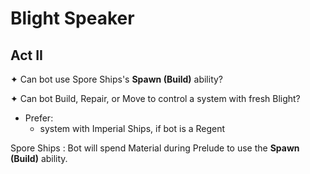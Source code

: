 # Blight Speaker

## Act II

✦ Can bot use Spore Ships's **Spawn (Build)** ability?

✦ Can bot Build, Repair, or Move to control a system with fresh Blight?

- Prefer:
	- system with Imperial Ships, if bot is a Regent

Spore Ships
: Bot will spend Material during Prelude to use the **Spawn (Build)** ability.
